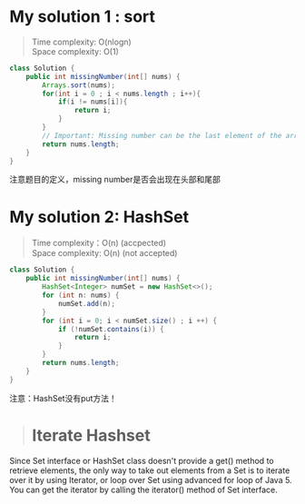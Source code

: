 # My solution 1 : sort
> Time complexity: O(nlogn) <not accepted> <br> Space complexity: O(1)
``` Java
class Solution {
    public int missingNumber(int[] nums) {
        Arrays.sort(nums);
        for(int i = 0 ; i < nums.length ; i++){
            if(i != nums[i]){
                return i;
            }
        }
        // Important: Missing number can be the last element of the array
        return nums.length;
    }
}
```
注意题目的定义，missing number是否会出现在头部和尾部                                       
# My solution 2: HashSet
> Time complexity：O(n) (accpected) <br> Space complexity: O(n) (not accepted)
```Java
class Solution {
    public int missingNumber(int[] nums) {
        HashSet<Integer> numSet = new HashSet<>();
        for (int n: nums) {
            numSet.add(n);
        }
        for (int i = 0; i < numSet.size() ; i ++) {
            if (!numSet.contains(i)) {
                return i;
            }
        }
        return nums.length;
    }
}
```
注意：HashSet没有put方法！
> # Iterate Hashset
Since Set interface or HashSet class doesn't provide a get() method to retrieve elements, the only way to take out elements from a Set is to iterate over it by using Iterator, or loop over Set using advanced for loop of Java 5. You can get the iterator by calling the iterator() method of Set interface.

